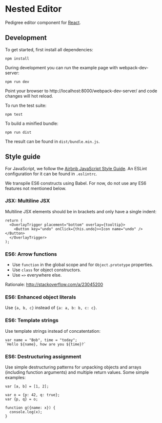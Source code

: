 Nested Editor
=============

Pedigree editor component for [React](http://facebook.github.io/react/).


Development
-----------

To get started, first install all dependencies:

    npm install

During development you can run the example page with webpack-dev-server:

    npm run dev

Point your browser to http://localhost:8000/webpack-dev-server/ and code
changes will hot reload.

To run the test suite:

    npm test

To build a minified bundle:

    npm run dist

The result can be found in `dist/bundle.min.js`.


Style guide
-----------

For JavaScript, we follow the
[Airbnb JavaScript Style Guide](https://github.com/airbnb/javascript). An
ESLint configuration for it can be found in `.eslintrc`.

We transpile ES6 constructs using Babel. For now, do not use any ES6 features
not mentioned below.


### JSX: Multiline JSX

Multiline JSX elements should be in brackets and only have a single indent:

```
return (
  <OverlayTrigger placement="bottom" overlay={tooltip}>
    <Button key="undo" onClick={this.undo}><Icon name="undo" /></Button>
  </OverlayTrigger>
);
```


### ES6: Arrow functions

- Use `function` in the global scope and for `Object.prototype` properties.
- Use `class` for object constructors.
- Use `=>` everywhere else.

Rationale: http://stackoverflow.com/a/23045200


### ES6: Enhanced object literals

Use `{a, b, c}` instead of `{a: a, b: b, c: c}`.


### ES6: Template strings

Use template strings instead of concatentation:

```
var name = "Bob", time = "today";
`Hello ${name}, how are you ${time}?`
```


### ES6: Destructuring assignment

Use simple destructuring patterns for unpacking objects and arrays (including
function arguments) and multiple return values. Some simple examples:

```
var [a, b] = [1, 2];

var o = {p: 42, q: true};
var {p, q} = o;

function g({name: x}) {
  console.log(x);
}
```
